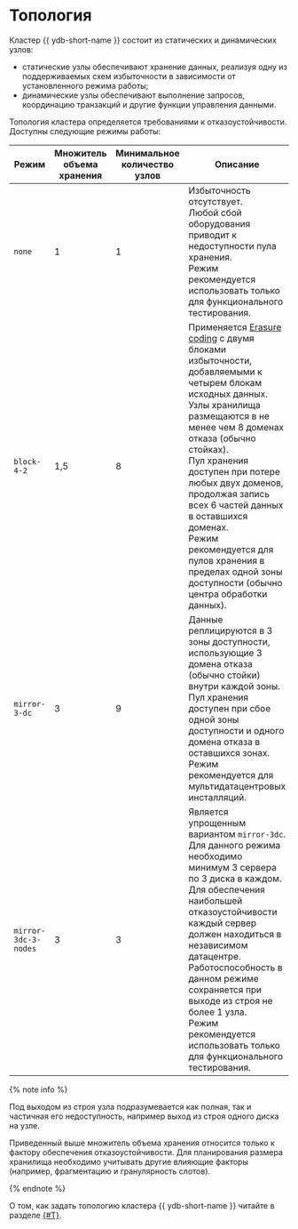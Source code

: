 # Топология

Кластер {{ ydb-short-name }} состоит из статических и динамических узлов:

* статические узлы обеспечивают хранение данных, реализуя одну из поддерживаемых схем избыточности в зависимости от установленного режима работы;
* динамические узлы обеспечивают выполнение запросов, координацию транзакций и другие функции управления данными.

Топология кластера определяется требованиями к отказоустойчивости. Доступны следующие режимы работы:

Режим | Множитель<br>объема хранения | Минимальное<br>количество<br>узлов | Описание
--- | --- | --- | ---
`none` | 1 | 1 | Избыточность отсутствует.<br>Любой сбой оборудования приводит к недоступности пула хранения.<br>Режим рекомендуется использовать только для функционального тестирования.
`block-4-2` | 1,5 | 8 | Применяется [Erasure coding](https://ru.wikipedia.org/wiki/Стирающий_код) с двумя блоками избыточности, добавляемыми к четырем блокам исходных данных. Узлы хранилища размещаются в не менее чем 8 доменах отказа (обычно стойках).<br>Пул хранения доступен при потере любых двух доменов, продолжая запись всех 6 частей данных в оставшихся доменах.<br>Режим рекомендуется для пулов хранения в пределах одной зоны доступности (обычно центра обработки данных).
`mirror-3-dc` | 3 | 9 | Данные реплицируются в 3 зоны доступности, использующие 3 домена отказа (обычно стойки) внутри каждой зоны.<br>Пул хранения доступен при сбое одной зоны доступности и одного домена отказа в оставшихся зонах.<br>Режим рекомендуется для мультидатацентровых инсталляций.
`mirror-3dc-3-nodes` | 3 | 3 | Является упрощенным вариантом `mirror-3dc`. Для данного режима необходимо минимум 3 сервера по 3 диска в каждом. Для обеспечения наибольшей отказоустойчивости каждый сервер должен находиться в независимом датацентре.<br>Работоспособность в данном режиме сохраняется при выходе из строя не более 1 узла.<br>Режим рекомендуется использовать только для функционального тестирования.

{% note info %}

Под выходом из строя узла подразумевается как полная, так и частичная его недоступность, например выход из строя одного диска на узле.

Приведенный выше множитель объема хранения относится только к фактору обеспечения отказоустойчивости. Для планирования размера хранилища необходимо учитывать другие влияющие факторы (например, фрагментацию и гранулярность слотов).

{% endnote %}

О том, как задать топологию кластера {{ ydb-short-name }} читайте в разделе [{#T}](../deploy/configuration/config.md#domains-blob).
